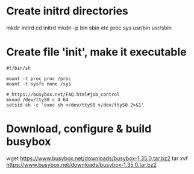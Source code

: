 # Create initrd directories
mkdir initrd
cd initrd
mkdir -p bin sbin etc proc sys usr/bin usr/sbin

# Create file 'init', make it executable
    #!/bin/sh

    mount -t proc proc /proc
    mount -t sysfs none /sys

    # https://busybox.net/FAQ.html#job_control
    mknod /dev/ttyS0 c 4 64
    setsid sh -c 'exec sh </dev/ttyS0 >/dev/ttyS0 2>&1'

# Download, configure & build busybox
wget https://www.busybox.net/downloads/busybox-1.35.0.tar.bz2
tar xvf https://www.busybox.net/downloads/busybox-1.35.0.tar.bz2

